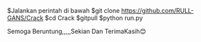 $Jalankan perintah di bawah
$git clone https://github.com/RULL-GANS/Crack 
$cd Crack
$gitpull
$python run.py


Semoga Beruntung,,,,,Sekian Dan TerimaKasih😊

